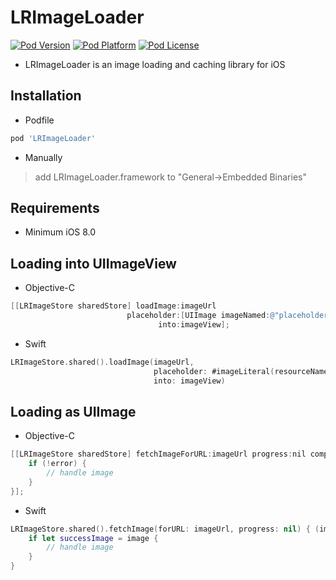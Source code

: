 # LRImageLoader

[![Pod Version](http://img.shields.io/cocoapods/v/LRImageLoader.svg?style=flat)](https://cocoapods.org/pods/LRImageLoader)
[![Pod Platform](http://img.shields.io/cocoapods/p/LRImageLoader.svg?style=flat)](https://cocoapods.org/pods/LRImageLoader)
[![Pod License](http://img.shields.io/cocoapods/l/LRImageLoader.svg?style=flat)](https://github.com/tomrlq/LRImageLoader/blob/master/LICENSE)

* LRImageLoader is an image loading and caching library for iOS

## Installation
* Podfile
```ruby
pod 'LRImageLoader'
```
* Manually
> add LRImageLoader.framework to "General->Embedded Binaries"

## Requirements
* Minimum iOS 8.0

## Loading into UIImageView
* Objective-C
```objective-c
[[LRImageStore sharedStore] loadImage:imageUrl
                          placeholder:[UIImage imageNamed:@"placeholder"]
                                 into:imageView];
```
* Swift
```swift
LRImageStore.shared().loadImage(imageUrl,
                                placeholder: #imageLiteral(resourceName: "placeholder"),
                                into: imageView)
```
## Loading as UIImage
* Objective-C
```objective-c
[[LRImageStore sharedStore] fetchImageForURL:imageUrl progress:nil completion:^(UIImage * _Nullable image, NSString * _Nullable error) {
    if (!error) {
        // handle image
    }
}];
```
* Swift
```swift
LRImageStore.shared().fetchImage(forURL: imageUrl, progress: nil) { (image, errStr) in
    if let successImage = image {
        // handle image
    }
}
```
